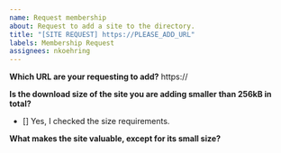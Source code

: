 ```yaml
---
name: Request membership
about: Request to add a site to the directory.
title: "[SITE REQUEST] https://PLEASE_ADD_URL"
labels: Membership Request
assignees: nkoehring
---
```


<!-- Make sure to check the README before requesting membership. Everyone can submit a page, but not everyone will be accepted, sorry. -->

**Which URL are your requesting to add?**
https://

**Is the download size of the site you are adding smaller than 256kB in total?**
<!-- The easiest way to check is, to open the network inspector in an incognito tab -->
- [] Yes, I checked the size requirements.

**What makes the site valuable, except for its small size?**
<!-- Please think about the value, the requested site adds. Is it your digital home that might inspire others to create their own? Is it informative? Is it showcasing something? -->
